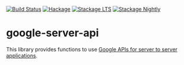 [![Build Status](https://travis-ci.org/arowM/haskell-google-server-api.svg?branch=master)](https://travis-ci.org/arowM/haskell-google-server-api)
[![Hackage](https://img.shields.io/hackage/v/haskell-google-server-api.svg)](https://hackage.haskell.org/package/google-server-api)
[![Stackage LTS](http://stackage.org/package/haskell-google-server-api/badge/lts)](http://stackage.org/lts/package/google-server-api)
[![Stackage Nightly](http://stackage.org/package/haskell-google-server-api/badge/nightly)](http://stackage.org/nightly/package/google-server-api)

# google-server-api

This library provides functions to use [Google APIs for server to server applications](https://developers.google.com/identity/protocols/OAuth2ServiceAccount).
